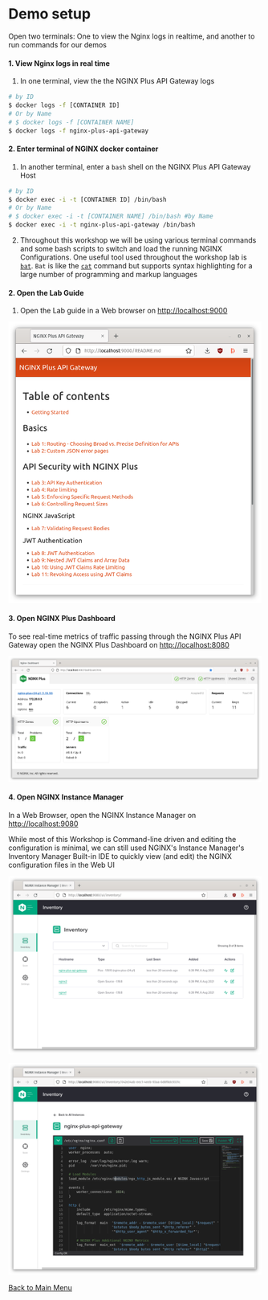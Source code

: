 # Demo setup

Open two terminals: One to view the Nginx logs in realtime, and another to run
commands for our demos

#### 1. View Nginx logs in real time

1. In one terminal, view the the NGINX Plus API Gateway logs

```bash
# by ID
$ docker logs -f [CONTAINER ID]
# Or by Name
# $ docker logs -f [CONTAINER NAME]
$ docker logs -f nginx-plus-api-gateway
```

#### 2. Enter terminal of NGINX docker container

1. In another terminal, enter a `bash` shell on the NGINX Plus API Gateway Host

```bash
# by ID
$ docker exec -i -t [CONTAINER ID] /bin/bash
# Or by Name
# $ docker exec -i -t [CONTAINER NAME] /bin/bash #by Name
$ docker exec -i -t nginx-plus-api-gateway /bin/bash
```

2. Throughout this workshop we will be using various terminal commands and some
   bash scripts to switch and load the running NGINX Configurations. One useful
   tool used throughout the workshop lab is
   [`bat`](https://github.com/sharkdp/bat). `Bat` is like the
   [`cat`](http://www.linfo.org/cat.html) command but supports syntax
   highlighting for a large number of programming and markup languages

#### 2. Open the Lab Guide

1. Open the Lab guide in a Web browser on [http://localhost:9000](http://localhost:9000)

![Table Of Contents](media/table-of-contents.png)

#### 3. Open NGINX Plus Dashboard

To see real-time metrics of traffic passing through the NGINX Plus API Gateway
open the NGINX Plus Dashboard on [http://localhost:8080](http://localhost:8080)

![NGINX Plus Dashboard](media/nginx-plus-dashboard.png)

#### 4. Open NGINX Instance Manager

In a Web Browser, open the NGINX Instance Manager on
[http://localhost:9080](http://localhost:9080)

While most of this Workshop is Command-line driven and editing the configuration
is minimal, we can still used NGINX's Instance Manager's Inventory Manager
Built-in IDE to quickly view (and edit) the NGINX configuration files in the Web
UI

![NIM Inventory](media/nim-inventory.png)

![NIM IDE](media/nim-ide.png)

[Back to Main Menu](../README.md)